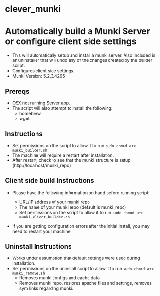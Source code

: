 # clever_munki

# Automatically build a Munki Server or configure client side settings

* This will automatically setup and install a munki server. Also included is an uninstaller that will undo any of the changes created by the builder script.
* Configures client side settings.
* Munki Version: 5.2.3.4295

## Prereqs

* OSX not running Server app.
* The script will also attempt to install the following:
    * homebrew
    * wget

## Instructions

* Set permissions on the script to allow it to run `sudo chmod a+x munki_builder.sh`
* The machine will require a restart after installation.
* After restart, check to see that the munki structure is setup (http://localhost/munki_repo).

## Client side build Instructions

* Please have the following information on hand before running script:
    * URL/IP address of your munki repo
    * The name of your munki repo (default is munki_repo)
    * Set permissions on the script to allow it to run `sudo chmod a+x munki_client_builder.sh`

* If you are getting configuration errors after the initial install, you may need to restart your machine.


## Uninstall Instructions

* Works under assumption that default settings were used during installation.
* Set permissions on the uninstall script to allow it to run `sudo chmod a+x munki_remove.sh`
    * Removes munki configs and cache data
    * Removes munki repo, restores apache files and settings, removes sym links regarding munki.
